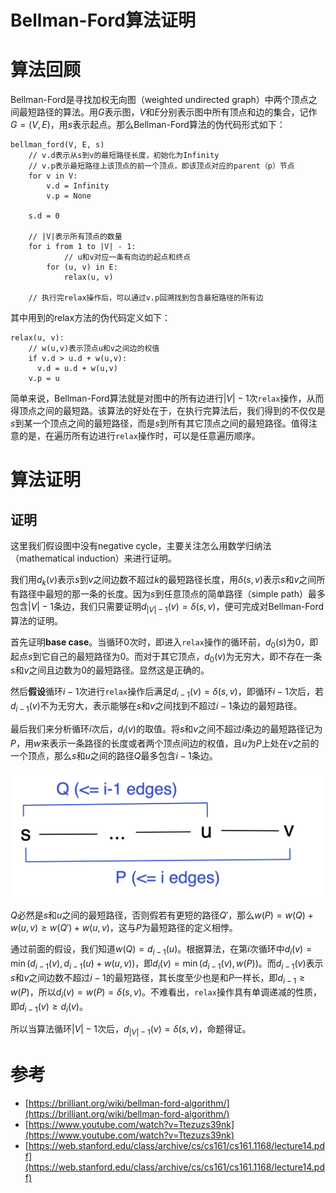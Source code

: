 # Bellman-Ford算法证明

# 算法回顾

Bellman-Ford是寻找加权无向图（weighted undirected graph）中两个顶点之间最短路径的算法。用$G$表示图，$V$和$E$分别表示图中所有顶点和边的集合，记作$G=(V,E)$，用$s$表示起点。那么Bellman-Ford算法的伪代码形式如下：

```
bellman_ford(V, E, s)
	// v.d表示从s到v的最短路径长度，初始化为Infinity
	// v.p表示最短路径上该顶点的前一个顶点，即该顶点对应的parent（p）节点
	for v in V:
	    v.d = Infinity
	    v.p = None

	s.d = 0

	// |V|表示所有顶点的数量
	for i from 1 to |V| - 1:
			// u和v对应一条有向边的起点和终点
	    for (u, v) in E:
	        relax(u, v)

	// 执行完relax操作后，可以通过v.p回溯找到包含最短路径的所有边
```

其中用到的relax方法的伪代码定义如下：

```
relax(u, v):
	// w(u,v)表示顶点u和v之间边的权值
	if v.d > u.d + w(u,v):
	  v.d = u.d + w(u,v)
    v.p = u
```

简单来说，Bellman-Ford算法就是对图中的所有边进行$|V|-1$次`relax`操作，从而得顶点之间的最短路。该算法的好处在于，在执行完算法后，我们得到的不仅仅是$s$到某一个顶点之间的最短路径，而是$s$到所有其它顶点之间的最短路径。值得注意的是，在遍历所有边进行`relax`操作时，可以是任意遍历顺序。

# 算法证明

## 证明

这里我们假设图中没有negative cycle，主要关注怎么用数学归纳法（mathematical induction）来进行证明。

我们用$d_k(v)$表示$s$到$v$之间边数不超过$k$的最短路径长度，用$\delta(s, v)$表示$s$和$v$之间所有路径中最短的那一条的长度。因为$s$到任意顶点的简单路径（simple path）最多包含$|V|-1$条边，我们只需要证明$d_{|V|-1}(v)=\delta(s,v)$，便可完成对Bellman-Ford算法的证明。

首先证明**base case**。当循环$0$次时，即进入`relax`操作的循环前，$d_0(s)$为$0$，即起点$s$到它自己的最短路径为$0$。而对于其它顶点，$d_0(v)$为无穷大，即不存在一条$s$和$v$之间且边数为$0$的最短路径。显然这是正确的。

然后**假设**循环$i-1$次进行`relax`操作后满足$d_{i-1}(v)=\delta(s,v)$，即循环$i-1$次后，若$d_{i-1}(v)$不为无穷大，表示能够在$s$和$v$之间找到不超过$i-1$条边的最短路径。

最后我们来分析循环$i$次后，$d_i(v)$的取值。将$s$和$v$之间不超过$i$条边的最短路径记为$P$，用$w$来表示一条路径的长度或者两个顶点间边的权值，且$u$为$P$上处在$v$之前的一个顶点，那么$s$和$u$之间的路径$Q$最多包含$i-1$条边。

![shortest-path](./shortest-path.png)

$Q$必然是$s$和$u$之间的最短路径，否则假若有更短的路径$Q\prime$，那么$w(P)=w(Q)+w(u,v)\geq w(Q\prime)+w(u,v)$，这与$P$为最短路径的定义相悖。

通过前面的假设，我们知道$w(Q)=d_{i-1}(u)$。根据算法，在第$i$次循环中$d_i(v)=\min(d_{i-1}(v), d_{i-1}(u)+w(u, v))$，即$d_i(v)=\min(d_{i-1}(v), w(P))$。而$d_{i-1}(v)$表示$s$和$v$之间边数不超过$i-1$的最短路径，其长度至少也是和$P$一样长，即$d_{i-1} \geq w(P)$，所以$d_i(v)=w(P)=\delta(s, v)$。不难看出，`relax`操作具有单调递减的性质，即$d_{i-1}(v)\geq d_{i}(v)$。

所以当算法循环$|V|-1$次后，$d_{|V|-1}(v)=\delta(s,v)$，命题得证。

# 参考

- [https://brilliant.org/wiki/bellman-ford-algorithm/](https://brilliant.org/wiki/bellman-ford-algorithm/)
- [https://www.youtube.com/watch?v=Ttezuzs39nk](https://www.youtube.com/watch?v=Ttezuzs39nk)
- [https://web.stanford.edu/class/archive/cs/cs161/cs161.1168/lecture14.pdf](https://web.stanford.edu/class/archive/cs/cs161/cs161.1168/lecture14.pdf)